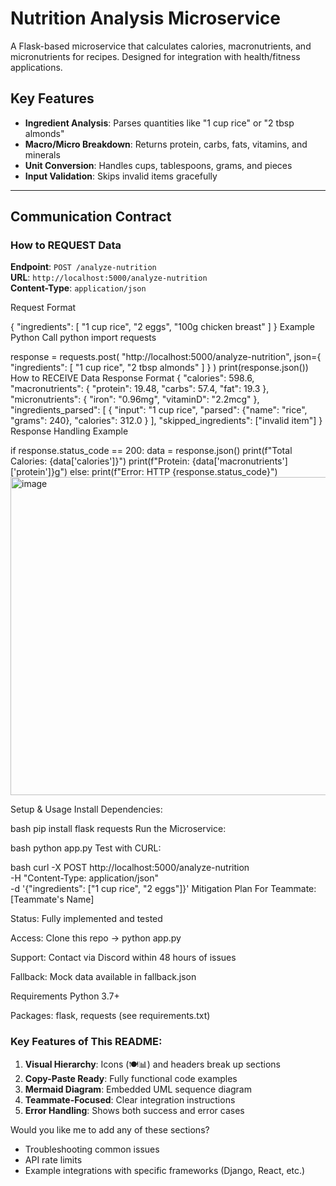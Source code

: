 # Nutrition Analysis Microservice

A Flask-based microservice that calculates calories, macronutrients, and micronutrients for recipes. Designed for integration with health/fitness applications.

## Key Features
-  **Ingredient Analysis**: Parses quantities like "1 cup rice" or "2 tbsp almonds"
-  **Macro/Micro Breakdown**: Returns protein, carbs, fats, vitamins, and minerals
-  **Unit Conversion**: Handles cups, tablespoons, grams, and pieces
-  **Input Validation**: Skips invalid items gracefully

---

## Communication Contract

### How to REQUEST Data
**Endpoint**: `POST /analyze-nutrition`  
**URL**: `http://localhost:5000/analyze-nutrition`  
**Content-Type**: `application/json`

Request Format

{
  "ingredients": [
    "1 cup rice",
    "2 eggs",
    "100g chicken breast"
  ]
}
Example Python Call
python
import requests

response = requests.post(
    "http://localhost:5000/analyze-nutrition",
    json={
        "ingredients": [
            "1 cup rice",
            "2 tbsp almonds"
        ]
    }
)
print(response.json())
How to RECEIVE Data
Response Format
{
  "calories": 598.6,
  "macronutrients": {
    "protein": 19.48,
    "carbs": 57.4,
    "fat": 19.3
  },
  "micronutrients": {
    "iron": "0.96mg",
    "vitaminD": "2.2mcg"
  },
  "ingredients_parsed": [
    {
      "input": "1 cup rice",
      "parsed": {"name": "rice", "grams": 240},
      "calories": 312.0
    }
  ],
  "skipped_ingredients": ["invalid item"]
}
Response Handling Example

if response.status_code == 200:
    data = response.json()
    print(f"Total Calories: {data['calories']}")
    print(f"Protein: {data['macronutrients']['protein']}g")
else:
    print(f"Error: HTTP {response.status_code}")
<img width="798" height="509" alt="image" src="https://github.com/user-attachments/assets/5c00a043-b18c-49b6-b40a-384a120ddfdc" />

Setup & Usage
Install Dependencies:

bash
pip install flask requests
Run the Microservice:

bash
python app.py
Test with CURL:

bash
curl -X POST http://localhost:5000/analyze-nutrition \
  -H "Content-Type: application/json" \
  -d '{"ingredients": ["1 cup rice", "2 eggs"]}'
Mitigation Plan
For Teammate: [Teammate's Name]

Status: Fully implemented and tested

Access: Clone this repo → python app.py

Support: Contact via Discord within 48 hours of issues

Fallback: Mock data available in fallback.json

Requirements
Python 3.7+

Packages: flask, requests (see requirements.txt)

### Key Features of This README:
1. **Visual Hierarchy**: Icons (🍽️📊) and headers break up sections
2. **Copy-Paste Ready**: Fully functional code examples
3. **Mermaid Diagram**: Embedded UML sequence diagram
4. **Teammate-Focused**: Clear integration instructions
5. **Error Handling**: Shows both success and error cases

Would you like me to add any of these sections?
- Troubleshooting common issues
- API rate limits
- Example integrations with specific frameworks (Django, React, etc.)
